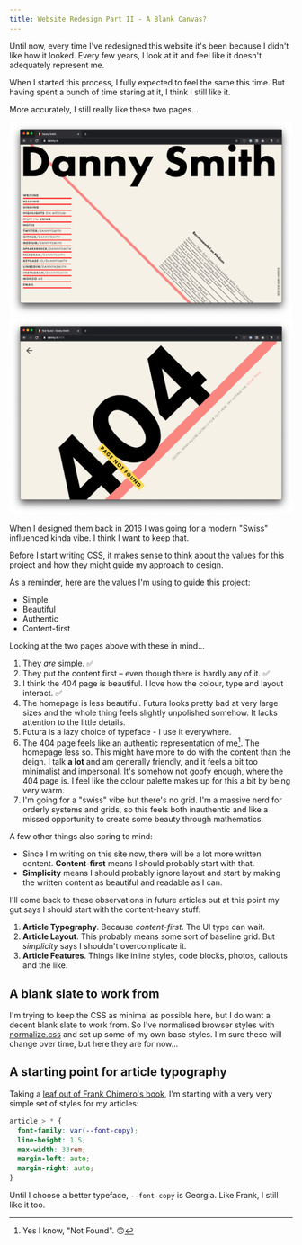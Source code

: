 ```yaml
---
title: Website Redesign Part II - A Blank Canvas?
---
```


Until now, every time I've redesigned this website it's been because I didn't like how it looked. Every few years, I look at it and feel like it doesn't adequately represent me.

When I started this process, I fully expected to feel the same this time. But having spent a bunch of time staring at it, I think I still like it.

More accurately, I still really like these two pages...

![](/uploads/2020-03-17-dasmith1.png)
![](/uploads/2020-03-17-dasmith2.png)

When I designed them back in 2016 I was going for a modern "Swiss" influenced kinda vibe. I think I want to keep that.

Before I start writing CSS, it makes sense to think about the values for this project and how they might guide my approach to design.

As a reminder, here are the values I'm using to guide this project:

* Simple
* Beautiful
* Authentic
* Content-first

Looking at the two pages above with these in mind...

1. They *are* simple. ✅
2. They put the content first – even though there is hardly any of it. ✅
2. I think the 404 page is beautiful. I love how the colour, type and layout interact. ✅
3. The homepage is less beautiful. Futura looks pretty bad at very large sizes and the whole thing feels slightly unpolished somehow. It lacks attention to the little details.
4. Futura is a lazy choice of typeface - I use it everywhere.
5. The 404 page feels like an authentic representation of me[^1]. The homepage less so. This might have more to do with the content than the deign. I talk **a lot** and am generally friendly, and it feels a bit too minimalist and impersonal. It's somehow not goofy enough, where the 404 page is. I feel like the colour palette makes up for this a bit by being very warm.
6. I'm going for a "swiss" vibe but there's no grid. I'm a massive nerd for orderly systems and grids, so this feels both inauthentic and like a missed opportunity to create some beauty through mathematics.

A few other things also spring to mind:

* Since I'm writing on this site now, there will be a lot more written content. **Content-first** means I should probably start with that.
* **Simplicity** means I should probably ignore layout and start by making the written content as beautiful and readable as I can.

I'll come back to these observations in future articles but at this point my gut says I should start with the content-heavy stuff:

1. **Article Typography**. Because _content-first_. The UI type can wait.
2. **Article Layout**. This probably means some sort of baseline grid. But _simplicity_ says I shouldn't overcomplicate it.
3. **Article Features**. Things like inline styles, code blocks, photos, callouts and the like.


## A blank slate to work from

I'm trying to keep the CSS as minimal as possible here, but I do want a decent blank slate to work from. So I've normalised browser styles with [normalize.css](https://necolas.github.io/normalize.css/) and set up some of my own base styles. I'm sure these will change over time, but here they are for now...

<script src="https://gist.github.com/dannysmith/980e1f6b4c9e44ae39c563a15a5a84a9.js"></script>

## A starting point for article typography

Taking a [leaf out of Frank Chimero's book](https://frankchimero.com/blog/2020/redesign-this-design/), I'm starting with a very very simple set of styles for my articles:


```scss
article > * {
  font-family: var(--font-copy);
  line-height: 1.5;
  max-width: 33rem;
  margin-left: auto;
  margin-right: auto;
}
```

Until I choose a better typeface, `--font-copy` is Georgia. Like Frank, I still like it too.


[^1]: Yes I know, "Not Found". 🙃
